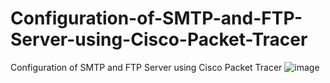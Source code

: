 # Configuration-of-SMTP-and-FTP-Server-using-Cisco-Packet-Tracer
Configuration of SMTP and FTP Server using Cisco Packet Tracer
![image](https://github.com/rahul-joy/Configuration-of-SMTP-and-FTP-Server-using-Cisco-Packet-Tracer/assets/81201194/6e711cc6-22be-485a-912d-1a039812e7f3)

